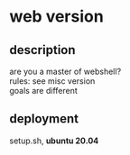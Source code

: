 # web version

## description

are you a master of webshell?  
rules: see misc version  
goals are different

## deployment

setup.sh, **ubuntu 20.04**
